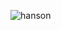 ![hanson](https://cloud.githubusercontent.com/assets/8394738/22462237/ca242e66-e7ac-11e6-8a41-8219498130e7.png)
